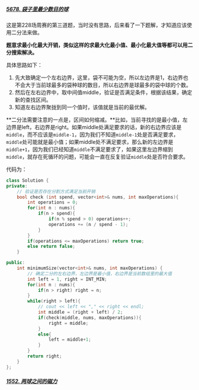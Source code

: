 ##### [5678. 袋子里最少数目的球](https://leetcode-cn.com/problems/minimum-limit-of-balls-in-a-bag/)

这是第228场周赛的第三道题，当时没有思路，后来看了一下题解，才知道应该使用二分法来做。

**题意求最小化最大开销，类似这样的求最大化最小值、最小化最大值等都可以用二分搜索解决。**

具体思路如下：

1. 先大致确定一个左右边界，这里，袋不可能为空，所以左边界是1，右边界也不会大于当前球最多的袋种球的数目，所以右边界是球最多的袋中球的个数。
2. 然后在左右边界中，取中间值middle，验证是否满足条件，根据该结果，确定新的查找区间。
3. 知道左右边界聚拢到同一个值时，该值就是当前的最优解。

**二分法需要注意的一点是，区间如何缩减。**比如，当前寻找的是最小值，左边界是left，右边界是right。如果middle处满足要求的话，新的右边界应该是`middle`，而不应该是`middle-1`，因为我们不知道`middle-1`处是否满足要求，`middle`处可能就是最小值；如果middle处不满足要求，那么新的左边界是`middle+1`，因为我们已经知道`middle`不满足要求了，如果这里左边界缩到`middle`，就存在死循环的问题，可能会一直在反复验证`middle`处是否符合要求。

代码为：

```c++
class Solution {
private:
    // 验证是否存在分割方式满足当前开销
    bool check (int spend, vector<int>& nums, int maxOperations){
        int operations = 0;
        for(int n : nums){
            if(n > spend){
                if(n % spend > 0) operations++;
                operations += (n / spend - 1);
            }
        }
        if(operations <= maxOperations) return true;
        else return false;
    }

public:
    int minimumSize(vector<int>& nums, int maxOperations) {
        // 确定二分的左右边界，左边界是最小值，右边界是当前数组里的最大值
        int left = 1, right = INT_MIN;
        for(int n : nums){
            if(n > right) right = n;
        }
        while(right > left){
            // cout << left << "," << right << endl; 
            int middle = (right + left) / 2;
            if(check(middle, nums, maxOperations)){
                right = middle;
            }
            else{
                left = middle+1;
            }
        }
        return right;
    }
};
```



##### [1552. 两球之间的磁力](https://leetcode-cn.com/problems/magnetic-force-between-two-balls/)
